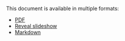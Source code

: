This document is available in multiple formats:
* [PDF](reconstruct.pdf)
* [Reveal slideshow](reconstruct.html)
* [Markdown](reconstruct_.md)
